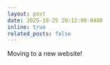 ```yaml
---
layout: post
date: 2025-10-25 20:12:00-0400
inline: true
related_posts: false
---
```


Moving to a new website!

